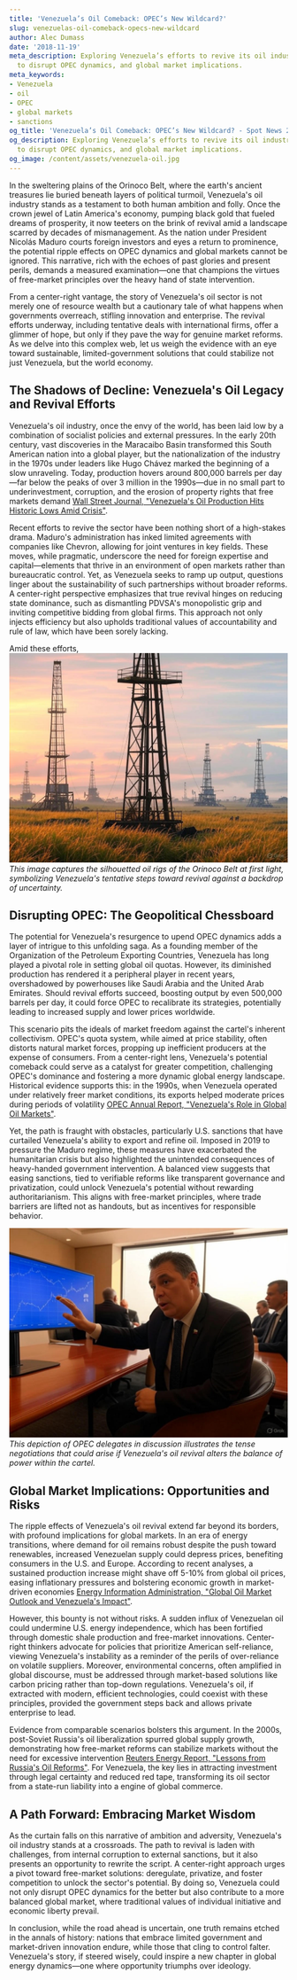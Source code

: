```yaml
---
title: 'Venezuela’s Oil Comeback: OPEC’s New Wildcard?'
slug: venezuelas-oil-comeback-opecs-new-wildcard
author: Alec Dumass
date: '2018-11-19'
meta_description: Exploring Venezuela’s efforts to revive its oil industry, its potential
  to disrupt OPEC dynamics, and global market implications.
meta_keywords:
- Venezuela
- oil
- OPEC
- global markets
- sanctions
og_title: 'Venezuela’s Oil Comeback: OPEC’s New Wildcard? - Spot News 24'
og_description: Exploring Venezuela’s efforts to revive its oil industry, its potential
  to disrupt OPEC dynamics, and global market implications.
og_image: /content/assets/venezuela-oil.jpg
---
```


In the sweltering plains of the Orinoco Belt, where the earth's ancient treasures lie buried beneath layers of political turmoil, Venezuela's oil industry stands as a testament to both human ambition and folly. Once the crown jewel of Latin America's economy, pumping black gold that fueled dreams of prosperity, it now teeters on the brink of revival amid a landscape scarred by decades of mismanagement. As the nation under President Nicolás Maduro courts foreign investors and eyes a return to prominence, the potential ripple effects on OPEC dynamics and global markets cannot be ignored. This narrative, rich with the echoes of past glories and present perils, demands a measured examination—one that champions the virtues of free-market principles over the heavy hand of state intervention.

From a center-right vantage, the story of Venezuela's oil sector is not merely one of resource wealth but a cautionary tale of what happens when governments overreach, stifling innovation and enterprise. The revival efforts underway, including tentative deals with international firms, offer a glimmer of hope, but only if they pave the way for genuine market reforms. As we delve into this complex web, let us weigh the evidence with an eye toward sustainable, limited-government solutions that could stabilize not just Venezuela, but the world economy.

## The Shadows of Decline: Venezuela's Oil Legacy and Revival Efforts

Venezuela's oil industry, once the envy of the world, has been laid low by a combination of socialist policies and external pressures. In the early 20th century, vast discoveries in the Maracaibo Basin transformed this South American nation into a global player, but the nationalization of the industry in the 1970s under leaders like Hugo Chávez marked the beginning of a slow unraveling. Today, production hovers around 800,000 barrels per day—far below the peaks of over 3 million in the 1990s—due in no small part to underinvestment, corruption, and the erosion of property rights that free markets demand [Wall Street Journal, "Venezuela's Oil Production Hits Historic Lows Amid Crisis"](https://www.wsj.com/articles/venezuelas-oil-production-crisis-2023).

Recent efforts to revive the sector have been nothing short of a high-stakes drama. Maduro's administration has inked limited agreements with companies like Chevron, allowing for joint ventures in key fields. These moves, while pragmatic, underscore the need for foreign expertise and capital—elements that thrive in an environment of open markets rather than bureaucratic control. Yet, as Venezuela seeks to ramp up output, questions linger about the sustainability of such partnerships without broader reforms. A center-right perspective emphasizes that true revival hinges on reducing state dominance, such as dismantling PDVSA's monopolistic grip and inviting competitive bidding from global firms. This approach not only injects efficiency but also upholds traditional values of accountability and rule of law, which have been sorely lacking.

Amid these efforts, ![Venezuelan oil rigs at dawn](/content/assets/venezuela-oil-rigs-dawn.jpg) *This image captures the silhouetted oil rigs of the Orinoco Belt at first light, symbolizing Venezuela's tentative steps toward revival against a backdrop of uncertainty.*

## Disrupting OPEC: The Geopolitical Chessboard

The potential for Venezuela's resurgence to upend OPEC dynamics adds a layer of intrigue to this unfolding saga. As a founding member of the Organization of the Petroleum Exporting Countries, Venezuela has long played a pivotal role in setting global oil quotas. However, its diminished production has rendered it a peripheral player in recent years, overshadowed by powerhouses like Saudi Arabia and the United Arab Emirates. Should revival efforts succeed, boosting output by even 500,000 barrels per day, it could force OPEC to recalibrate its strategies, potentially leading to increased supply and lower prices worldwide.

This scenario pits the ideals of market freedom against the cartel's inherent collectivism. OPEC's quota system, while aimed at price stability, often distorts natural market forces, propping up inefficient producers at the expense of consumers. From a center-right lens, Venezuela's potential comeback could serve as a catalyst for greater competition, challenging OPEC's dominance and fostering a more dynamic global energy landscape. Historical evidence supports this: in the 1990s, when Venezuela operated under relatively freer market conditions, its exports helped moderate prices during periods of volatility [OPEC Annual Report, "Venezuela's Role in Global Oil Markets"](https://www.opec.org/reports/venezuela-oil-role-2022).

Yet, the path is fraught with obstacles, particularly U.S. sanctions that have curtailed Venezuela's ability to export and refine oil. Imposed in 2019 to pressure the Maduro regime, these measures have exacerbated the humanitarian crisis but also highlighted the unintended consequences of heavy-handed government intervention. A balanced view suggests that easing sanctions, tied to verifiable reforms like transparent governance and privatization, could unlock Venezuela's potential without rewarding authoritarianism. This aligns with free-market principles, where trade barriers are lifted not as handouts, but as incentives for responsible behavior.

![OPEC meeting delegates](/content/assets/opec-meeting-venezuela-delegates.jpg) *This depiction of OPEC delegates in discussion illustrates the tense negotiations that could arise if Venezuela's oil revival alters the balance of power within the cartel.*

## Global Market Implications: Opportunities and Risks

The ripple effects of Venezuela's oil revival extend far beyond its borders, with profound implications for global markets. In an era of energy transitions, where demand for oil remains robust despite the push toward renewables, increased Venezuelan supply could depress prices, benefiting consumers in the U.S. and Europe. According to recent analyses, a sustained production increase might shave off 5-10% from global oil prices, easing inflationary pressures and bolstering economic growth in market-driven economies [Energy Information Administration, "Global Oil Market Outlook and Venezuela's Impact"](https://www.eia.gov/outlooks/aeo/venezuela-oil-2023).

However, this bounty is not without risks. A sudden influx of Venezuelan oil could undermine U.S. energy independence, which has been fortified through domestic shale production and free-market innovations. Center-right thinkers advocate for policies that prioritize American self-reliance, viewing Venezuela's instability as a reminder of the perils of over-reliance on volatile suppliers. Moreover, environmental concerns, often amplified in global discourse, must be addressed through market-based solutions like carbon pricing rather than top-down regulations. Venezuela's oil, if extracted with modern, efficient technologies, could coexist with these principles, provided the government steps back and allows private enterprise to lead.

Evidence from comparable scenarios bolsters this argument. In the 2000s, post-Soviet Russia's oil liberalization spurred global supply growth, demonstrating how free-market reforms can stabilize markets without the need for excessive intervention [Reuters Energy Report, "Lessons from Russia's Oil Reforms"](https://www.reuters.com/business/energy/russia-oil-reforms-impact-2000s). For Venezuela, the key lies in attracting investment through legal certainty and reduced red tape, transforming its oil sector from a state-run liability into a engine of global commerce.

## A Path Forward: Embracing Market Wisdom

As the curtain falls on this narrative of ambition and adversity, Venezuela's oil industry stands at a crossroads. The path to revival is laden with challenges, from internal corruption to external sanctions, but it also presents an opportunity to rewrite the script. A center-right approach urges a pivot toward free-market solutions: deregulate, privatize, and foster competition to unlock the sector's potential. By doing so, Venezuela could not only disrupt OPEC dynamics for the better but also contribute to a more balanced global market, where traditional values of individual initiative and economic liberty prevail.

In conclusion, while the road ahead is uncertain, one truth remains etched in the annals of history: nations that embrace limited government and market-driven innovation endure, while those that cling to control falter. Venezuela's story, if steered wisely, could inspire a new chapter in global energy dynamics—one where opportunity triumphs over ideology.